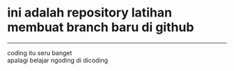# ini adalah repository latihan membuat branch baru di github
<hr>
coding itu seru banget <br>
apalagi belajar ngoding di dicoding

